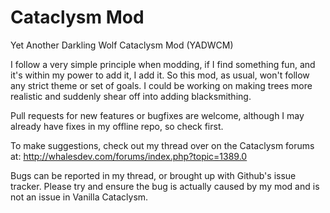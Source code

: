 Cataclysm Mod
============
Yet Another Darkling Wolf Cataclysm Mod (YADWCM)

I follow a very simple principle when modding, if I find something fun, and it's within my power to add it, I add it. So this mod, as usual, won't follow any strict theme or set of goals. I could be working on making trees more realistic and suddenly shear off into adding blacksmithing.

Pull requests for new features or bugfixes are welcome, although I may already have fixes in my offline repo, so check first.

To make suggestions, check out my thread over on the Cataclysm forums at: http://whalesdev.com/forums/index.php?topic=1389.0

Bugs can be reported in my thread, or brought up with Github's issue tracker. Please try and ensure the bug is actually caused by my mod and is not an issue in Vanilla Cataclysm.
